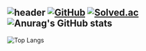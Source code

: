 ![header](https://capsule-render.vercel.app/api?type=waving&color=auto&height=300&section=header&text=Be%20patient&fontSize=90)
[![GitHub](https://hits.seeyoufarm.com/api/count/incr/badge.svg?url=https%3A%2F%2Fgithub.com%2FOrangeKim04&count_bg=%23000000&title_bg=%23000000&icon=github.svg&icon_color=%23FFFFFF&title=hits&edge_flat=false)](https://hits.seeyoufarm.com)
[![Solved.ac](http://mazassumnida.wtf/api/mini/generate_badge?boj=queem2)](https://solved.ac/queem2)
![Anurag's GitHub stats](https://github-readme-stats.vercel.app/api?username=OrangeKim04&show_icons=true&theme=omni)
-------------------------------------------------------
![Top Langs](https://github-readme-stats.vercel.app/api/top-langs/?username=OrangeKim04&layout=compact&theme=omni)
